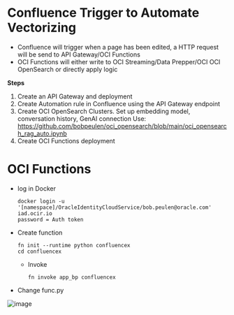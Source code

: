 # Confluence Trigger to Automate Vectorizing

- Confluence will trigger when a page has been edited, a HTTP request will be send to API Gateway/OCI Functions
- OCI Functions will either write to OCI Streaming/Data Prepper/OCI OCI OpenSearch or directly apply logic

**Steps**

1. Create an API Gateway and deployment
2. Create Automation rule in Confluence using the API Gateway endpoint
3. Create OCI OpenSearch Clusters. Set up embedding model, conversation history, GenAI connection
   Use: https://github.com/bobpeulen/oci_opensearch/blob/main/oci_opensearch_rag_auto.ipynb
4. Create OCI Functions deployment

# OCI Functions

- log in Docker
  ```
  docker login -u '[namespace]/OracleIdentityCloudService/bob.peulen@oracle.com' iad.ocir.io
  password = Auth token
  ```
  
- Create function
  ```
  fn init --runtime python confluencex
  cd confluencex
  ```

  - Invoke
    ```
    fn invoke app_bp confluencex
    ```

- Change func.py



![image](https://github.com/user-attachments/assets/aa232819-0666-4445-b7ef-e8c9f8b5f2b2)
